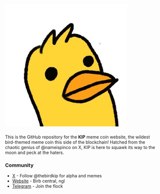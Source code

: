 # ![KIP](assets/logo.jpg)

This is the GitHub repository for the **KIP** meme coin website, the wildest bird-themed meme coin this side of the blockchain! Hatched from the chaotic genius of @nameispinco on X, KIP is here to squawk its way to the moon and peck at the haters.

### Community
- [X](https://x.com/thebirdkip) - Follow @thebirdkip for alpha and memes
- [Website](https://kipthebird.com/) - Birb central, ngl
- [Telegram](https://t.me/thebirdkip) - Join the flock

